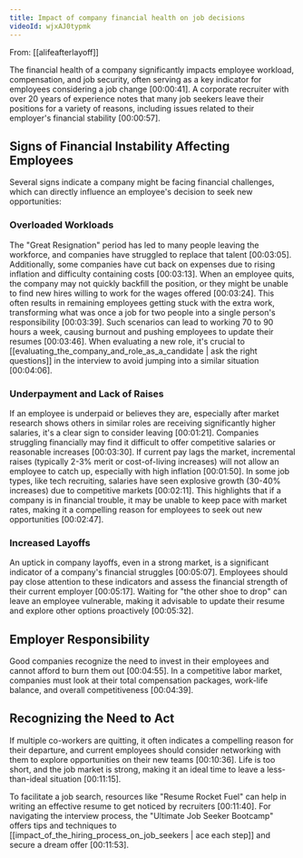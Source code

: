 ```yaml
---
title: Impact of company financial health on job decisions
videoId: wjxAJ0typmk
---
```


From: [[alifeafterlayoff]] <br/> 

The financial health of a company significantly impacts employee workload, compensation, and job security, often serving as a key indicator for employees considering a job change <a class="yt-timestamp" data-t="00:00:41">[00:00:41]</a>. A corporate recruiter with over 20 years of experience notes that many job seekers leave their positions for a variety of reasons, including issues related to their employer's financial stability <a class="yt-timestamp" data-t="00:00:57">[00:00:57]</a>.

## Signs of Financial Instability Affecting Employees

Several signs indicate a company might be facing financial challenges, which can directly influence an employee's decision to seek new opportunities:

### Overloaded Workloads
The "Great Resignation" period has led to many people leaving the workforce, and companies have struggled to replace that talent <a class="yt-timestamp" data-t="00:03:05">[00:03:05]</a>. Additionally, some companies have cut back on expenses due to rising inflation and difficulty containing costs <a class="yt-timestamp" data-t="00:03:13">[00:03:13]</a>. When an employee quits, the company may not quickly backfill the position, or they might be unable to find new hires willing to work for the wages offered <a class="yt-timestamp" data-t="00:03:24">[00:03:24]</a>. This often results in remaining employees getting stuck with the extra work, transforming what was once a job for two people into a single person's responsibility <a class="yt-timestamp" data-t="00:03:39">[00:03:39]</a>. Such scenarios can lead to working 70 to 90 hours a week, causing burnout and pushing employees to update their resumes <a class="yt-timestamp" data-t="00:03:46">[00:03:46]</a>. When evaluating a new role, it's crucial to [[evaluating_the_company_and_role_as_a_candidate | ask the right questions]] in the interview to avoid jumping into a similar situation <a class="yt-timestamp" data-t="00:04:06">[00:04:06]</a>.

### Underpayment and Lack of Raises
If an employee is underpaid or believes they are, especially after market research shows others in similar roles are receiving significantly higher salaries, it's a clear sign to consider leaving <a class="yt-timestamp" data-t="00:01:21">[00:01:21]</a>. Companies struggling financially may find it difficult to offer competitive salaries or reasonable increases <a class="yt-timestamp" data-t="00:03:30">[00:03:30]</a>. If current pay lags the market, incremental raises (typically 2-3% merit or cost-of-living increases) will not allow an employee to catch up, especially with high inflation <a class="yt-timestamp" data-t="00:01:50">[00:01:50]</a>. In some job types, like tech recruiting, salaries have seen explosive growth (30-40% increases) due to competitive markets <a class="yt-timestamp" data-t="00:02:11">[00:02:11]</a>. This highlights that if a company is in financial trouble, it may be unable to keep pace with market rates, making it a compelling reason for employees to seek out new opportunities <a class="yt-timestamp" data-t="00:02:47">[00:02:47]</a>.

### Increased Layoffs
An uptick in company layoffs, even in a strong market, is a significant indicator of a company's financial struggles <a class="yt-timestamp" data-t="00:05:07">[00:05:07]</a>. Employees should pay close attention to these indicators and assess the financial strength of their current employer <a class="yt-timestamp" data-t="00:05:17">[00:05:17]</a>. Waiting for "the other shoe to drop" can leave an employee vulnerable, making it advisable to update their resume and explore other options proactively <a class="yt-timestamp" data-t="00:05:32">[00:05:32]</a>.

## Employer Responsibility
Good companies recognize the need to invest in their employees and cannot afford to burn them out <a class="yt-timestamp" data-t="00:04:55">[00:04:55]</a>. In a competitive labor market, companies must look at their total compensation packages, work-life balance, and overall competitiveness <a class="yt-timestamp" data-t="00:04:39">[00:04:39]</a>.

## Recognizing the Need to Act
If multiple co-workers are quitting, it often indicates a compelling reason for their departure, and current employees should consider networking with them to explore opportunities on their new teams <a class="yt-timestamp" data-t="00:10:36">[00:10:36]</a>. Life is too short, and the job market is strong, making it an ideal time to leave a less-than-ideal situation <a class="yt-timestamp" data-t="00:11:15">[00:11:15]</a>.

To facilitate a job search, resources like "Resume Rocket Fuel" can help in writing an effective resume to get noticed by recruiters <a class="yt-timestamp" data-t="00:11:40">[00:11:40]</a>. For navigating the interview process, the "Ultimate Job Seeker Bootcamp" offers tips and techniques to [[impact_of_the_hiring_process_on_job_seekers | ace each step]] and secure a dream offer <a class="yt-timestamp" data-t="00:11:53">[00:11:53]</a>.